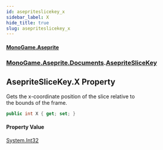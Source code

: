```yaml
---
id: asepriteslicekey_x
sidebar_label: X
hide_title: true
slug: asepriteslicekey_x
---
```

#### [MonoGame.Aseprite](index 'index')
### [MonoGame.Aseprite.Documents](monogame_aseprite_documents 'MonoGame.Aseprite.Documents').[AsepriteSliceKey](asepriteslicekey 'MonoGame.Aseprite.Documents.AsepriteSliceKey')
## AsepriteSliceKey.X Property
Gets the x-coordinate position of the slice relative to  
the bounds of the frame.  
```csharp
public int X { get; set; }
```
#### Property Value
[System.Int32](https://docs.microsoft.com/en-us/dotnet/api/System.Int32 'System.Int32')  

